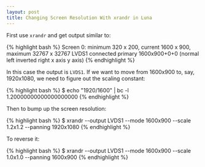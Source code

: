 ```yaml
---
layout: post
title: Changing Screen Resolution With xrandr in Luna
---
```


First use `xrandr` and get output similar to:

{% highlight bash %}
Screen 0: minimum 320 x 200, current 1600 x 900, maximum 32767 x 32767
LVDS1 connected primary 1600x900+0+0 (normal left inverted right x axis y axis)
{% endhighlight %}

In this case the output is `LVDS1`. If we want to move from 1600x900 to, say, 1920x1080, we need to figure out the scaling constant:

{% highlight bash %}
$ echo "1920/1600" | bc -l
1.20000000000000000000
{% endhighlight %}

Then to bump up the screen resolution:

{% highlight bash %}
$ xrandr --output LVDS1 --mode 1600x900 --scale 1.2x1.2 --panning 1920x1080
{% endhighlight %}

To reverse it:

{% highlight bash %}
$ xrandr --output LVDS1 --mode 1600x900 --scale 1.0x1.0 --panning 1600x900
{% endhighlight %}